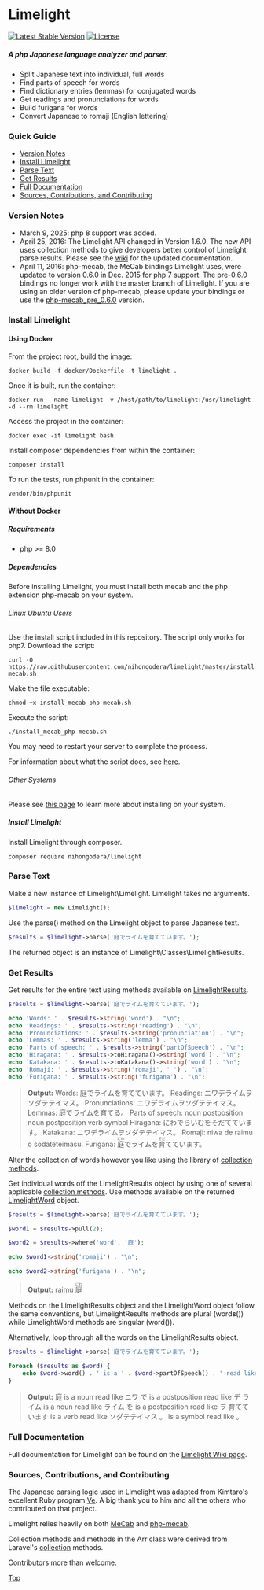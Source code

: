 # Limelight
[![Latest Stable Version](https://poser.pugx.org/nihongodera/limelight/version.svg)](//packagist.org/packages/nihongodera/limelight)
[![License](https://poser.pugx.org/nihongodera/limelight/license.svg)](//packagist.org/packages/nihongodera/limelight)
##### A php Japanese language analyzer and parser.
  - Split Japanese text into individual, full words
  - Find parts of speech for words
  - Find dictionary entries (lemmas) for conjugated words
  - Get readings and pronunciations for words
  - Build furigana for words
  - Convert Japanese to romaji (English lettering)

### Quick Guide
  - [Version Notes](#version-notes)
  - [Install Limelight](#install-limelight)
  - [Parse Text](#parse-text)
  - [Get Results](#get-results)
  - [Full Documentation](#full-documentation)
  - [Sources, Contributions, and Contributing](#sources-contributions-and-contributing)

### Version Notes
  - March 9, 2025: php 8 support was added.
  - April 25, 2016: The Limelight API changed in Version 1.6.0. The new API uses collection methods to give developers better control of Limelight parse results. Please see the [wiki](https://github.com/nihongodera/limelight/wiki) for the updated documentation.
  - April 11, 2016: php-mecab, the MeCab bindings Limelight uses, were updated to version 0.6.0 in Dec. 2015 for php 7 support. The pre-0.6.0 bindings no longer work with the master branch of Limelight. If you are using an older version of php-mecab, please update your bindings or use the [php-mecab_pre_0.6.0](https://github.com/nihongodera/limelight/tree/php-mecab_pre_0.6.0) version.

### Install Limelight
#### Using Docker
From the project root, build the image:
```
docker build -f docker/Dockerfile -t limelight .
```

Once it is built, run the container:
```
docker run --name limelight -v /host/path/to/limelight:/usr/limelight -d --rm limelight
```

Access the project in the container:
```
docker exec -it limelight bash
```

Install composer dependencies from within the container:
```
composer install
```

To run the tests, run phpunit in the container:
```
vendor/bin/phpunit
```

#### Without Docker
##### Requirements
  - php >= 8.0

##### Dependencies
Before installing Limelight, you must install both mecab and the php extension php-mecab on your system.

###### Linux Ubuntu Users
Use the install script included in this repository. The script only works for php7.
Download the script:
```
curl -O https://raw.githubusercontent.com/nihongodera/limelight/master/install_mecab_php-mecab.sh
```
Make the file executable:
```
chmod +x install_mecab_php-mecab.sh
```
Execute the script:
```
./install_mecab_php-mecab.sh
```
You may need to restart your server to complete the process.

For information about what the script does, see [here](https://github.com/nihongodera/limelight/wiki/Install-Script).

###### Other Systems

Please see [this page](https://github.com/nihongodera/php-mecab-documentation) to learn more about installing on your system.

##### Install Limelight
Install Limelight through composer.
```
composer require nihongodera/limelight
```

### Parse Text
Make a new instance of Limelight\Limelight.  Limelight takes no arguments.
```php
$limelight = new Limelight();
```

Use the parse() method on the Limelight object to parse Japanese text.
```php
$results = $limelight->parse('庭でライムを育てています。');
```
The returned object is an instance of Limelight\Classes\LimelightResults.

### Get Results
Get results for the entire text using methods available on [LimelightResults](https://github.com/nihongodera/limelight/wiki/LimelightResults).
```php
$results = $limelight->parse('庭でライムを育てています。');

echo 'Words: ' . $results->string('word') . "\n";
echo 'Readings: ' . $results->string('reading') . "\n";
echo 'Pronunciations: ' . $results->string('pronunciation') . "\n";
echo 'Lemmas: ' . $results->string('lemma') . "\n";
echo 'Parts of speech: ' . $results->string('partOfSpeech') . "\n";
echo 'Hiragana: ' . $results->toHiragana()->string('word') . "\n";
echo 'Katakana: ' . $results->toKatakana()->string('word') . "\n";
echo 'Romaji: ' . $results->string('romaji', ' ') . "\n";
echo 'Furigana: ' . $results->string('furigana') . "\n";
```
> **Output:**
> Words: 庭でライムを育てています。
> Readings: ニワデライムヲソダテテイマス。
> Pronunciations: ニワデライムヲソダテテイマス。
> Lemmas: 庭でライムを育てる。
> Parts of speech: noun postposition noun postposition verb symbol
> Hiragana: にわでらいむをそだてています。
> Katakana: ニワデライムヲソダテテイマス。
> Romaji: niwa de raimu o sodateteimasu.
> Furigana: <ruby><rb>庭</rb><rp>(</rp><rt>にわ</rt><rp>)</rp></ruby>でライムを<ruby><rb>育</rb><rp>(</rp><rt>そだ</rt><rp>)</rp></ruby>てています。

Alter the collection of words however you like using the library of [collection methods](https://github.com/nihongodera/limelight/wiki/Collection-Methods).

Get individual words off the LimelightResults object by using one of several applicable [collection methods](https://github.com/nihongodera/limelight/wiki/Collection-Methods). Use methods available on the returned [LimelightWord](https://github.com/nihongodera/limelight/wiki/LimelightWord) object.
```php
$results = $limelight->parse('庭でライムを育てています。');

$word1 = $results->pull(2);

$word2 = $results->where('word', '庭');

echo $word1->string('romaji') . "\n";

echo $word2->string('furigana') . "\n";
```
> **Output:**
> raimu
> <ruby>庭<rt>にわ</rt></ruby>

Methods on the LimelightResults object and the LimelightWord object follow the same conventions, but LimelightResults methods are plural (word**s**()) while LimelightWord methods are singular (word()).

Alternatively, loop through all the words on the LimelightResults object.
```php
$results = $limelight->parse('庭でライムを育てています。');

foreach ($results as $word) {
    echo $word->word() . ' is a ' . $word->partOfSpeech() . ' read like ' . $word->reading() . "\n";
}
```
> **Output:**
> 庭 is a noun read like ニワ
> で is a postposition read like デ
> ライム is a noun read like ライム
> を is a postposition read like ヲ
> 育てています is a verb read like ソダテテイマス
> 。 is a symbol read like 。

### Full Documentation

Full documentation for Limelight can be found on the [Limelight Wiki page](https://github.com/nihongodera/limelight/wiki).

### Sources, Contributions, and Contributing

The Japanese parsing logic used in Limelight was adapted from Kimtaro's excellent Ruby program [Ve](https://github.com/Kimtaro/ve).  A big thank you to him and all the others who contributed on that project.

Limelight relies heavily on both [MeCab](http://taku910.github.io/mecab/) and [php-mecab](https://github.com/rsky/php-mecab).

Collection methods and methods in the Arr class were derived from Laravel's [collection](https://github.com/illuminate/support/blob/master/Collection.php) methods.

Contributors more than welcome.

[Top](#contents)
